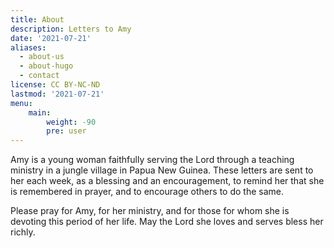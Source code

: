 ```yaml
---
title: About
description: Letters to Amy
date: '2021-07-21'
aliases:
  - about-us
  - about-hugo
  - contact
license: CC BY-NC-ND
lastmod: '2021-07-21'
menu:
    main: 
        weight: -90
        pre: user
---
```


Amy is a young woman faithfully serving the Lord through a teaching ministry in a jungle village in Papua New Guinea.
These letters are sent to her each week, as a blessing and an encouragement, to remind her that she is remembered in prayer, and to encourage others to do the same.

Please pray for Amy, for her ministry, and for those for whom she is devoting this period of her life.  May the Lord she loves and serves bless her richly.
